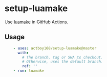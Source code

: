 # setup-luamake

Use [luamake](https://github.com/actboy168/luamake) in GitHub Actions.

## Usage

```yaml
    - uses: actboy168/setup-luamake@master
      with:
        # The branch, tag or SHA to checkout. 
        # Otherwise, uses the default branch.
        ref: ''
    - run: luamake
```
